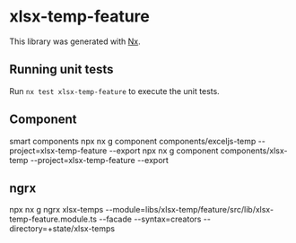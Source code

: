 # xlsx-temp-feature

This library was generated with [Nx](https://nx.dev).

## Running unit tests

Run `nx test xlsx-temp-feature` to execute the unit tests.

## Component

smart components
npx nx g component components/exceljs-temp --project=xlsx-temp-feature --export
npx nx g component components/xlsx-temp --project=xlsx-temp-feature --export

## ngrx

npx nx g ngrx xlsx-temps --module=libs/xlsx-temp/feature/src/lib/xlsx-temp-feature.module.ts --facade --syntax=creators --directory=+state/xlsx-temps

